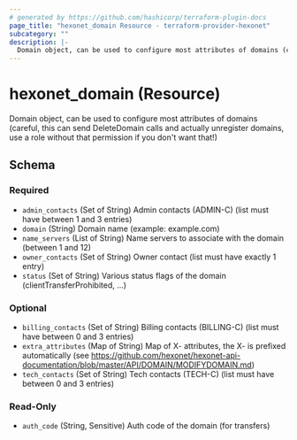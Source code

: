 ```yaml
---
# generated by https://github.com/hashicorp/terraform-plugin-docs
page_title: "hexonet_domain Resource - terraform-provider-hexonet"
subcategory: ""
description: |-
  Domain object, can be used to configure most attributes of domains (careful, this can send DeleteDomain calls and actually unregister domains, use a role without that permission if you don't want that!)
---
```


# hexonet_domain (Resource)

Domain object, can be used to configure most attributes of domains (careful, this can send DeleteDomain calls and actually unregister domains, use a role without that permission if you don't want that!)



<!-- schema generated by tfplugindocs -->
## Schema

### Required

- `admin_contacts` (Set of String) Admin contacts (ADMIN-C) (list must have between 1 and 3 entries)
- `domain` (String) Domain name (example: example.com)
- `name_servers` (List of String) Name servers to associate with the domain (between 1 and 12)
- `owner_contacts` (Set of String) Owner contact (list must have exactly 1 entry)
- `status` (Set of String) Various status flags of the domain (clientTransferProhibited, ...)

### Optional

- `billing_contacts` (Set of String) Billing contacts (BILLING-C) (list must have between 0 and 3 entries)
- `extra_attributes` (Map of String) Map of X- attributes, the X- is prefixed automatically (see https://github.com/hexonet/hexonet-api-documentation/blob/master/API/DOMAIN/MODIFYDOMAIN.md)
- `tech_contacts` (Set of String) Tech contacts (TECH-C) (list must have between 0 and 3 entries)

### Read-Only

- `auth_code` (String, Sensitive) Auth code of the domain (for transfers)


